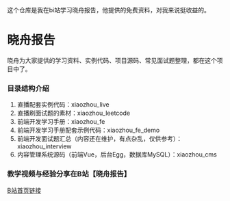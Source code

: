 这个仓库是我在bi站学习晓舟报告，他提供的免费资料，对我来说挺收益的。

# 晓舟报告

晓舟为大家提供的学习资料、实例代码、项目源码、常见面试题整理，都在这个项目中了。

### 目录结构介绍

1. 直播配套实例代码：xiaozhou_live
2. 直播刷面试题的素材：xiaozhou_leetcode
3. 前端开发学习手册：xiaozhou_fe
4. 前端开发学习手册配套示例代码：xiaozhou_fe_demo
5. 前端开发面试题汇总（内容还在维护，有点杂乱，仅供参考）：xiaozhou_interview
6. 内容管理系统源码（前端Vue，后台Egg，数据库MySQL）：xiaozhou_cms

### 教学视频与经验分享在B站【晓舟报告】

[B站首页链接](https://space.bilibili.com/478692215)
